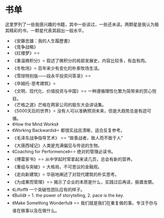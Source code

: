 # 书单
这里罗列了一些我感兴趣的书籍，其中一些读过，一些还未读。两颗星是我认为极其精彩的书，一颗星代表其超出一般水平。

- 《安藤忠雄：我的人生履歷書》
- 《竞争战略》
- 《红楼梦》⭐️⭐️
- 《重温微积分》⭐️ 叙述了微积分的局部发展史，内容比较多，有血有肉。
- 《冬牧场》⭐️ 百年来少有变化的朴素牧场生活。
- 《雪球特别版——段永平投资问答录》⭐️⭐️
- 《卒姆托-思考建筑》⭐️ 
- 《文明、现代化、价值投资与中国》⭐️⭐️ 一种遵循理性化繁为简带来的赏心悦目。 
- 《芒格之道》芒格在两家公司的股东大会讲话集。
- 《5000天后的世界》⭐️ 没有人可以准确预测未来，但是大趋势总是有迹可循。
- 《How the Mind Works》
- 《Working Backwards》⭐️ 都很实战且清晰，适合反复参考。
- 《毛泽东战争指导艺术》 ⭐️⭐️ “故善战者，致人而不致于人”
- 《大唐西域记》人类是充满偏见与传说的生物。
- 《Coaching for Performence》⭐️⭐️ 绝对的管理必读书。
- 《傅雷家书》⭐️⭐️ 从中学起时常拿起来读几页，总会有新的营养。
- 《重组与突破》⭐️ 大格局，不可思议的金融观。
- 《走向新建筑》⭐️ 华丽地阐述了对现代建筑的朴实思考。
- 《为成果而管理》⭐️⭐️ 揭示了企业的本质是什么，实践过后再读，振聋发聩。
- 《Liftoff》 一个突破性团队应有的样子。
- 《Build》 ⭐️ 1. the power of storytelling, 2. pace is the key.
- 《Make Something Wonderful》 ⭐️⭐️ 我们就是我们在重复做的事。专注于你与谁在做事以及在做什么。
